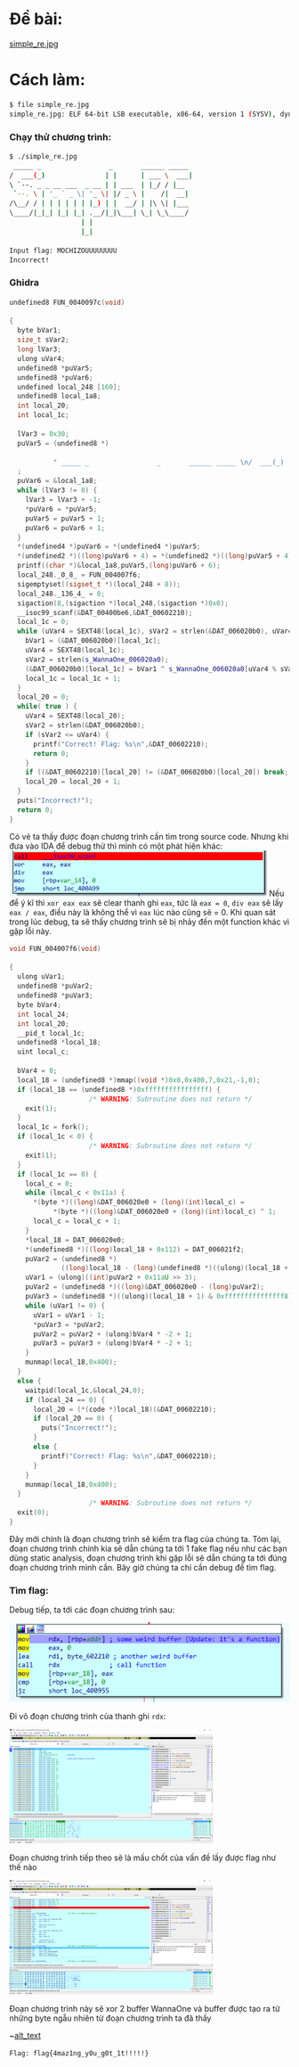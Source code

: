 # Đề bài:
[simple_re.jpg](https://drive.google.com/file/d/15kISiVpwJ74jUE6HqoaHHRA-SMTN7XYK/view?usp=sharing)

# Cách làm:

```bash
$ file simple_re.jpg      
simple_re.jpg: ELF 64-bit LSB executable, x86-64, version 1 (SYSV), dynamically linked, interpreter /lib64/ld-linux-x86-64.so.2, for GNU/Linux 3.2.0, BuildID[sha1]=33cacc9c4e24e18b6b3e8807a3e8870cbe347ff1, stripped
```

### Chạy thử chương trình:
```bash
$ ./simple_re.jpg       
 _____ _                 _       ______ _____ 
/  ___(_)               | |      | ___ \  ___|
\ `--. _ _ __ ___  _ __ | | ___  | |_/ / |__  
 `--. \ | '_ ` _ \| '_ \| |/ _ \ |    /|  __| 
/\__/ / | | | | | | |_) | |  __/ | |\ \| |___ 
\____/|_|_| |_| |_| .__/|_|\___| \_| \_\____/ 
                  | |                         
                  |_|                         

Input flag: MOCHIZOUUUUUUUU
Incorrect!
```

### Ghidra
```C++
undefined8 FUN_0040097c(void)

{
  byte bVar1;
  size_t sVar2;
  long lVar3;
  ulong uVar4;
  undefined8 *puVar5;
  undefined8 *puVar6;
  undefined local_248 [160];
  undefined8 local_1a8;
  int local_20;
  int local_1c;
  
  lVar3 = 0x30;
  puVar5 = (undefined8 *)
                      
           " _____ _                 _       ______ _____ \n/  ___(_)               | |      | ___\\  ___|\n\\ `--. _ _ __ ___  _ __ | | ___  | |_/ / |__  \n `--. \\ | \'_ ` _ \\| \'_\\| |/ _ \\ |    /|  __| \n/\\__/ / | | | | | | |_) | |  __/ | |\\ \\| |___\n\\____/|_|_| |_| |_| .__/|_|\\___| \\_| \\_\\____/ \n                  | |                        \n                  |_|                         \n\nInput flag: "
  ;
  puVar6 = &local_1a8;
  while (lVar3 != 0) {
    lVar3 = lVar3 + -1;
    *puVar6 = *puVar5;
    puVar5 = puVar5 + 1;
    puVar6 = puVar6 + 1;
  }
  *(undefined4 *)puVar6 = *(undefined4 *)puVar5;
  *(undefined2 *)((long)puVar6 + 4) = *(undefined2 *)((long)puVar5 + 4);
  printf((char *)&local_1a8,puVar5,(long)puVar6 + 6);
  local_248._0_8_ = FUN_004007f6;
  sigemptyset((sigset_t *)(local_248 + 8));
  local_248._136_4_ = 0;
  sigaction(8,(sigaction *)local_248,(sigaction *)0x0);
  __isoc99_scanf(&DAT_00400be6,&DAT_00602210);
  local_1c = 0;
  while (uVar4 = SEXT48(local_1c), sVar2 = strlen(&DAT_006020b0), uVar4 < sVar2) {
    bVar1 = (&DAT_006020b0)[local_1c];
    uVar4 = SEXT48(local_1c);
    sVar2 = strlen(s_WannaOne_006020a0);
    (&DAT_006020b0)[local_1c] = bVar1 ^ s_WannaOne_006020a0[uVar4 % sVar2];
    local_1c = local_1c + 1;
  }
  local_20 = 0;
  while( true ) {
    uVar4 = SEXT48(local_20);
    sVar2 = strlen(&DAT_006020b0);
    if (sVar2 <= uVar4) {
      printf("Correct! Flag: %s\n",&DAT_00602210);
      return 0;
    }
    if ((&DAT_00602210)[local_20] != (&DAT_006020b0)[local_20]) break;
    local_20 = local_20 + 1;
  }
  puts("Incorrect!");
  return 0;
}
```

Có vẻ ta thấy được đoạn chương trình cần tìm trong source code. Nhưng khi đưa vào IDA để debug thử thì mình có một phát hiện khác:
![alt text](https://github.com/nguyenguyen753/WriteUp-CTF/blob/main/WannaOne/Simple%20RE/simple_re.png)
Nếu để ý kĩ thì `xor eax eax` sẽ clear thanh ghi `eax`, tức là `eax = 0`, `div eax` sẽ lấy `eax / eax`, điều này là không thể vì `eax` lúc nào cũng sẽ = 0. Khi quan sát trong lúc debug, ta sẽ thấy chương trình sẽ bị nhảy đến một function khác vì gặp lỗi này.
```C++
void FUN_004007f6(void)

{
  ulong uVar1;
  undefined8 *puVar2;
  undefined8 *puVar3;
  byte bVar4;
  int local_24;
  int local_20;
  __pid_t local_1c;
  undefined8 *local_18;
  uint local_c;
  
  bVar4 = 0;
  local_18 = (undefined8 *)mmap((void *)0x0,0x400,7,0x21,-1,0);
  if (local_18 == (undefined8 *)0xffffffffffffffff) {
                    /* WARNING: Subroutine does not return */
    exit(1);
  }
  local_1c = fork();
  if (local_1c < 0) {
                    /* WARNING: Subroutine does not return */
    exit(1);
  }
  if (local_1c == 0) {
    local_c = 0;
    while (local_c < 0x11a) {
      *(byte *)((long)&DAT_006020e0 + (long)(int)local_c) =
           *(byte *)((long)&DAT_006020e0 + (long)(int)local_c) ^ 1;
      local_c = local_c + 1;
    }
    *local_18 = DAT_006020e0;
    *(undefined8 *)((long)local_18 + 0x112) = DAT_006021f2;
    puVar2 = (undefined8 *)
             ((long)local_18 - (long)(undefined8 *)((ulong)(local_18 + 1) & 0xfffffffffffffff8));
    uVar1 = (ulong)((int)puVar2 + 0x11aU >> 3);
    puVar2 = (undefined8 *)((long)&DAT_006020e0 - (long)puVar2);
    puVar3 = (undefined8 *)((ulong)(local_18 + 1) & 0xfffffffffffffff8);
    while (uVar1 != 0) {
      uVar1 = uVar1 - 1;
      *puVar3 = *puVar2;
      puVar2 = puVar2 + (ulong)bVar4 * -2 + 1;
      puVar3 = puVar3 + (ulong)bVar4 * -2 + 1;
    }
    munmap(local_18,0x400);
  }
  else {
    waitpid(local_1c,&local_24,0);
    if (local_24 == 0) {
      local_20 = (*(code *)local_18)(&DAT_00602210);
      if (local_20 == 0) {
        puts("Incorrect!");
      }
      else {
        printf("Correct! Flag: %s\n",&DAT_00602210);
      }
    }
    munmap(local_18,0x400);
  }
                    /* WARNING: Subroutine does not return */
  exit(0);
}
```
Đây mới chính là đoạn chương trình sẽ kiểm tra flag của chúng ta.
Tóm lại, đoạn chương trình chính kia sẽ dẫn chúng ta tới 1 fake flag nếu như các bạn dùng static analysis, đoạn chương trình khi gặp lỗi sẽ dẫn chúng ta tới đúng đoạn chương trình mình cần. Bây giờ chúng ta chỉ cần debug để tìm flag.
### Tìm flag:
Debug tiếp, ta tới các đoạn chương trình sau:

![alt_text](https://github.com/nguyenguyen753/WriteUp-CTF/blob/main/WannaOne/Simple%20RE/175940674_1188650554904800_7375870996476900416_n.png)

Đi vô đoạn chương trình của thanh ghi `rdx`:

![alt_text](https://github.com/nguyenguyen753/WriteUp-CTF/blob/main/WannaOne/Simple%20RE/simple_re1.png)

Đoạn chương trình tiếp theo sẽ là mấu chốt của vấn đề lấy được flag như thế nào

![alt_text](https://github.com/nguyenguyen753/WriteUp-CTF/blob/main/WannaOne/Simple%20RE/simple_re2.png)

Đoạn chương trình này sẽ xor 2 buffer WannaOne và buffer được tạo ra từ những byte ngẫu nhiên từ đoạn chương trình ta đã thấy

~[alt_text](https://github.com/nguyenguyen753/WriteUp-CTF/blob/main/WannaOne/Simple%20RE/flag.png)

`Flag: flag{4maz1ng_y0u_g0t_1t!!!!!}`
